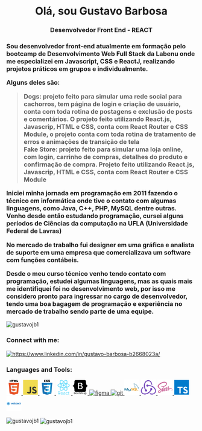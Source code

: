 <h1 align="center">Olá, sou Gustavo Barbosa</h1>
<h3 align="center">Desenvolvedor Front End - REACT</h3>
<h3 align="left">Sou desenvolvedor front-end atualmente em formação pelo bootcamp de Desenvolvimento Web Full Stack da Labenu onde me especializei em Javascript, CSS e ReactJ, realizando projetos práticos em grupos e individualmente.<br />
 
Alguns deles são:
>Dogs: projeto feito para simular uma rede social para cachorros, tem página de login e criação de usuário, conta com toda rotina de postagens e exclusão de posts e comentários. O projeto feito utilizando React.js, Javascrip, HTML e CSS, conta com React Router e CSS Module, o projeto conta com toda rotina de tratamento de erros e animações de transição de tela<br />
>Fake Store: projeto feito para simular uma loja online, com login, carrinho de compras, detalhes do produto e confirmação de compra. Projeto feito utilizando React.js, Javascrip, HTML e CSS, conta com React Router e CSS Module

Iniciei minha jornada em programação em 2011 fazendo o técnico em informática onde tive o contato com algumas linguagens, como Java, C++, PHP, MySQL dentre outras. Venho desde então estudando programação, cursei alguns períodos de Ciências da computação na UFLA (Universidade Federal de Lavras)

No mercado de trabalho fui designer em uma gráfica e analista de suporte em uma empresa que comercializava um software com funções contábeis.

Desde o meu curso técnico venho tendo contato com programação, estudei algumas linguagens, mas as quais mais me identifiquei foi no desenvolvimento web, por isso me considero pronto para ingressar no cargo de desenvolvedor, tendo uma boa bagagem de programação e experiência no mercado de trabalho sendo parte de uma equipe.</h3>

<p align="left"> <img src="https://komarev.com/ghpvc/?username=gustavojb1&label=Profile%20views&color=0e75b6&style=flat" alt="gustavojb1" /> </p>

<h3 align="left">Connect with me:</h3>
<p align="left">
<a href="https://linkedin.com/in/https://www.linkedin.com/in/gustavo-barbosa-b2668023a/" target="blank"><img align="center" src="https://raw.githubusercontent.com/rahuldkjain/github-profile-readme-generator/master/src/images/icons/Social/linked-in-alt.svg" alt="https://www.linkedin.com/in/gustavo-barbosa-b2668023a/" height="30" width="40" /></a>

</p>

<h3 align="left">Languages and Tools:</h3>
<p align="left"> 
<a href="https://www.w3.org/html/" target="_blank" rel="noreferrer"> <img src="https://raw.githubusercontent.com/devicons/devicon/master/icons/html5/html5-original-wordmark.svg" alt="html5" width="40" height="40"/> </a>
<a href="https://developer.mozilla.org/en-US/docs/Web/JavaScript" target="_blank" rel="noreferrer"> <img src="https://raw.githubusercontent.com/devicons/devicon/master/icons/javascript/javascript-original.svg" alt="javascript" width="40" height="40"/> </a>
<a href="https://www.w3schools.com/css/" target="_blank" rel="noreferrer"> <img src="https://raw.githubusercontent.com/devicons/devicon/master/icons/css3/css3-original-wordmark.svg" alt="css3" width="40" height="40"/> </a>
 <a href="https://reactjs.org/" target="_blank" rel="noreferrer"> <img src="https://raw.githubusercontent.com/devicons/devicon/master/icons/react/react-original-wordmark.svg" alt="react" width="40" height="40"/> </a>
 <a href="https://getbootstrap.com" target="_blank" rel="noreferrer"> <img src="https://raw.githubusercontent.com/devicons/devicon/master/icons/bootstrap/bootstrap-plain-wordmark.svg" alt="bootstrap" width="40" height="40"/> </a> 
 <a href="https://www.figma.com/" target="_blank" rel="noreferrer"> <img src="https://www.vectorlogo.zone/logos/figma/figma-icon.svg" alt="figma" width="40" height="40"/> </a>
 <a href="https://git-scm.com/" target="_blank" rel="noreferrer"> <img src="https://www.vectorlogo.zone/logos/git-scm/git-scm-icon.svg" alt="git" width="40" height="40"/> </a> 
 <a href="https://www.mysql.com/" target="_blank" rel="noreferrer"> <img src="https://raw.githubusercontent.com/devicons/devicon/master/icons/mysql/mysql-original-wordmark.svg" alt="mysql" width="40" height="40"/> </a>
<a href="https://redux.js.org" target="_blank" rel="noreferrer"> <img src="https://raw.githubusercontent.com/devicons/devicon/master/icons/redux/redux-original.svg" alt="redux" width="40" height="40"/> </a>
<a href="https://sass-lang.com" target="_blank" rel="noreferrer"> <img src="https://raw.githubusercontent.com/devicons/devicon/master/icons/sass/sass-original.svg" alt="sass" width="40" height="40"/> </a>
<a href="https://www.typescriptlang.org/" target="_blank" rel="noreferrer"> <img src="https://raw.githubusercontent.com/devicons/devicon/master/icons/typescript/typescript-original.svg" alt="typescript" width="40" height="40"/> </a>
<a href="https://webpack.js.org" target="_blank" rel="noreferrer"> <img src="https://raw.githubusercontent.com/devicons/devicon/d00d0969292a6569d45b06d3f350f463a0107b0d/icons/webpack/webpack-original-wordmark.svg" alt="webpack" width="40" height="40"/> </a>

 </p>

<p><img align="left" src="https://github-readme-stats.vercel.app/api/top-langs?username=gustavojb1&show_icons=true&locale=en&layout=compact" alt="gustavojb1" /></p>


<p>&nbsp;<img align="center" src="https://github-readme-stats.vercel.app/api?username=gustavojb1&show_icons=true&locale=en" alt="gustavojb1" /></p>
